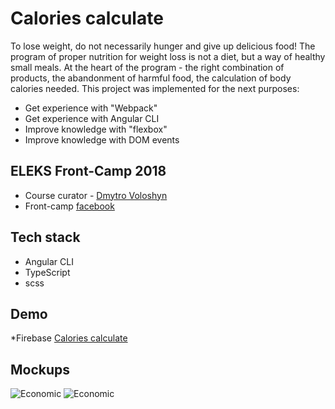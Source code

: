 # Calories calculate
To lose weight, do not necessarily hunger and give up delicious food! The program of proper nutrition for weight loss is not a diet, but a way of healthy small meals. At the heart of the program - the right combination of products, the abandonment of harmful food, the calculation of body calories needed. This project was implemented for the next purposes:
*	Get experience with "Webpack"
*	Get experience with Angular CLI
*	Improve knowledge with "flexbox"
*	Improve knowledge with DOM events

## ELEKS Front-Camp 2018
*	Course curator - [Dmytro Voloshyn](https://www.facebook.com/dmytro.voloshyn.9?__tn__=%2Cd-]-h-R&eid=ARAqhxGRagHwwm2EQ1ISmiZKCaU8WpMMY1jjeHv9J85tdPJhZQxBRkZknNODeDwN1asv-7BvBzzYHkyh)
*	Front-camp [facebook](https://github.com/dosandk)



## Tech stack
*	Angular CLI
*	TypeScript
*	scss


## Demo
*Firebase [Calories calculate](https://calories-c7494.firebaseapp.com/)

## Mockups
![Economic](https://i.ibb.co/7kFnzxW/ecomon1.png)
![Economic](https://i.ibb.co/7z2mYsX/ecomon404.png)

